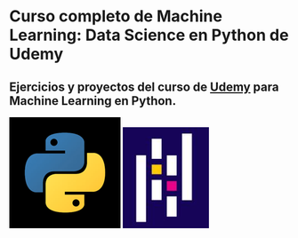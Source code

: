 # Curso completo de Machine Learning: Data Science en Python de Udemy
## Ejercicios y proyectos del curso de **[Udemy](https://www.udemy.com/course/machinelearningpython/)** para Machine Learning en Python.

![](https://github.com/alexisnlh/alexisnlh/blob/main/images/Python-logo-black.png)
![](https://github.com/alexisnlh/alexisnlh/blob/main/images/Pandas-logo.png)
